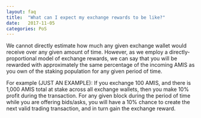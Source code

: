 ```yaml
---
layout: faq
title:  "What can I expect my exchange rewards to be like?"
date:   2017-11-05
categories: PoS
---
```

We cannot directly estimate how much any given exchange wallet would receive over any given amount of time. However, as we employ a directly-proportional model of exchange rewards, we can say that you will be rewarded with approximately the same percentage of the incoming AMIS as you own of the staking population for any given period of time.

For example (JUST AN EXAMPLE): If you exchange 100 AMIS, and there is 1,000 AMIS total at stake across all exchange wallets, then you make 10% profit during the transaction. For any given block during the period of time while you are offering bids/asks, you will have a 10% chance to create the next valid trading transaction, and in turn gain the exchange reward.
